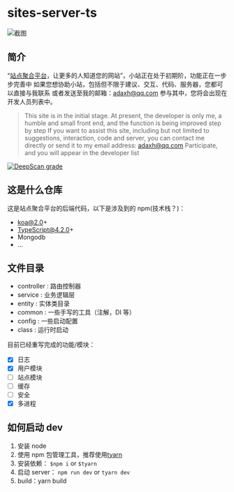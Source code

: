 # sites-server-ts

![截图](https://bucker-for-sae.oss-cn-hangzhou.aliyuncs.com/githubimg/QQ%E6%88%AA%E5%9B%BE20210407215111.jpg)

## 简介

“<a target="_blank" href="https://sites.link">站点聚合平台</a>，让更多的人知道您的网站”，小站正在处于初期阶，功能正在一步步完善中
如果您想协助小站，包括但不限于建议、交互、代码、服务器，您都可以直接与我联系
或者发送至我的邮箱：adaxh@qq.com
参与其中，您将会出现在开发人员列表中。

> This site is in the initial stage. At present, the developer is only me, a humble and small front end, and the function is being improved step by step
> If you want to assist this site, including but not limited to suggestions, interaction, code and server, you can contact me directly
> or send it to my email address: adaxh@qq.com
> Participate, and you will appear in the developer list

[![DeepScan grade](https://deepscan.io/api/teams/13594/projects/16596/branches/359188/badge/grade.svg?token=a1fa0980263b30233c0ddf1e9c3ed778290db2ee)](https://deepscan.io/dashboard#view=project&tid=13594&pid=16596&bid=359188)

## 这是什么仓库

这是站点聚合平台的后端代码，以下是涉及到的 npm(技术栈？)：

- koa@2.0+
- TypeScript@4.2.0+
- Mongodb
- ...

## 文件目录

- controller : 路由控制器
- service : 业务逻辑层
- entity : 实体类目录
- common : 一些手写的工具（注解，DI 等）
- config : 一些启动配置
- class : 运行时启动

目前已经重写完成的功能/模块：

- [x] 日志
- [x] 用户模块
- [ ] 站点模块
- [ ] 缓存
- [ ] 安全
- [x] 多进程

## 如何启动 dev

1. 安装 node
2. 使用 npm 包管理工具，推荐使用<a href="https://www.npmjs.com/package/tyarn" target="_blank">tyarn</a>
3. 安装依赖： `$npm i` or `$tyarn`
4. 启动 server： `npm run dev` or `tyarn dev`
5. build：yarn build
